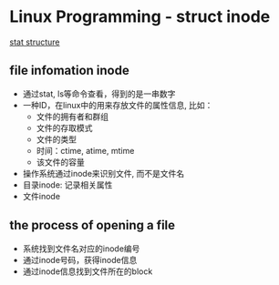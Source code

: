 # Linux Programming - struct inode

[stat structure](linux-file-stat-structure.md)

## file infomation inode

- 通过stat, ls等命令查看，得到的是一串数字
- 一种ID，在linux中的用来存放文件的属性信息, 比如：
  - 文件的拥有者和群组
  - 文件的存取模式
  - 文件的类型
  - 时间：ctime, atime, mtime
  - 该文件的容量
- 操作系统通过inode来识别文件, 而不是文件名
- 目录inode: 记录相关属性
- 文件inode

## the process of opening a file

- 系统找到文件名对应的inode编号
- 通过inode号码，获得inode信息
- 通过inode信息找到文件所在的block
